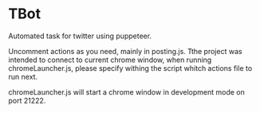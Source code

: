 # TBot
Automated task for twitter using puppeteer.

Uncomment actions as you need, mainly in posting.js.
Tthe project was intended to connect to current chrome window, when running chromeLauncher.js, please specify withing the script whitch actions file to run next.

chromeLauncher.js will start a chrome window in development mode on port 21222.
